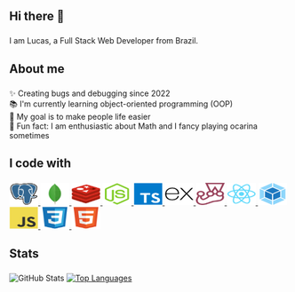 <h2 align="left">Hi there 👋</h2>

###

<p align="left">I am Lucas, a Full Stack Web Developer from Brazil.</p>

###

<h2 align="left">About me</h2>

###

<p align="left">✨ Creating bugs and debugging since 2022<br>📚 I'm currently learning object-oriented programming (OOP)<br>🎯 My goal is to make people life easier<br>🎲 Fun fact: I am enthusiastic about Math and I fancy playing ocarina sometimes</p>

###

<h2 align="left">I code with</h2>

###

<div align="left">
  <a href="https://www.postgresql.org/" target="_blank">
    <img src="./assets/postgresql.svg" height="40" width="52" alt="postgresql logo"  />
  </a>
  <a href="https://www.mongodb.com/" target="_blank">
    <img src="./assets/mongodb.svg" height="40" width="52" alt="mongodb logo"  />
  </a>
  <a href="https://redis.io/" target="_blank">
    <img src="./assets/redis.svg" height="40" width="52" alt="redis logo"  />
  </a>
  <a href="https://nodejs.org/" target="_blank">
    <img src="./assets/nodejs.svg" height="40" width="52" alt="nodejs logo"  />
  </a>
  <a href="https://www.typescriptlang.org/" target="_blank">
    <img src="./assets/typescript.svg" height="40" width="52" alt="typescript logo"  />
  </a>
  <a href="https://expressjs.com/" target="_blank">
    <img src="./assets/express.svg" height="40" width="52" alt="express logo"  />
  </a>
  <a href="https://jestjs.io/" target="_blank">
    <img src="./assets/jest.svg" height="40" width="52" alt="jest logo"  />
  </a>
  <a href="https://reactjs.org/" target="_blank">
    <img src="./assets/react.svg" height="40" width="52" alt="react logo"  />
  </a>
  <a href="https://webpack.js.org/" target="_blank">
    <img src="./assets/webpack.svg" height="40" width="52" alt="webpack logo"  />
  </a>
  <a href="https://developer.mozilla.org/en-US/docs/Web/JavaScript" target="_blank">
    <img src="./assets/javascript.svg" height="40" width="52" alt="javascript logo"  />
  </a>
  <a href="https://www.w3.org/Style/CSS/" target="_blank">
    <img src="./assets/css3.svg" height="40" width="52" alt="javascript logo"  />
  </a>
  <a href="https://html.spec.whatwg.org/multipage/" target="_blank">
    <img src="./assets/html5.svg" height="40" width="52" alt="javascript logo"  />
  </a>
</div>

###

<h2 align="left">Stats</h2>

###

![GitHub Stats](https://github-readme-stats.vercel.app/api?username=lucasajajpiccoli&card_width=300px&custom_title=GitHub%20Status&show_icons=true&theme=default&line_height=20&hide_rank=true)
[![Top Languages](https://github-readme-stats.vercel.app/api/top-langs/?username=lucasajajpiccoli&card_width=252px&custom_title=Top%20Languages&layout=compact)](https://github.com/anuraghazra/github-readme-stats)
